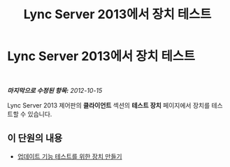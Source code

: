 ﻿---
title: Lync Server 2013에서 장치 테스트
TOCTitle: Lync Server 2013에서 장치 테스트
ms:assetid: 878b7dfc-8cfe-4404-a601-a2c57a441ea9
ms:mtpsurl: https://technet.microsoft.com/ko-kr/library/JJ688119(v=OCS.15)
ms:contentKeyID: 49885854
ms.date: 08/10/2015
mtps_version: v=OCS.15
ms.translationtype: HT
---

# Lync Server 2013에서 장치 테스트

 

_**마지막으로 수정된 항목:** 2012-10-15_

Lync Server 2013 제어판의 **클라이언트** 섹션의 **테스트 장치** 페이지에서 장치를 테스트할 수 있습니다.

## 이 단원의 내용

  - [업데이트 기능 테스트를 위한 장치 만들기](lync-server-2013-create-a-device-to-test-update-functionality.md)

